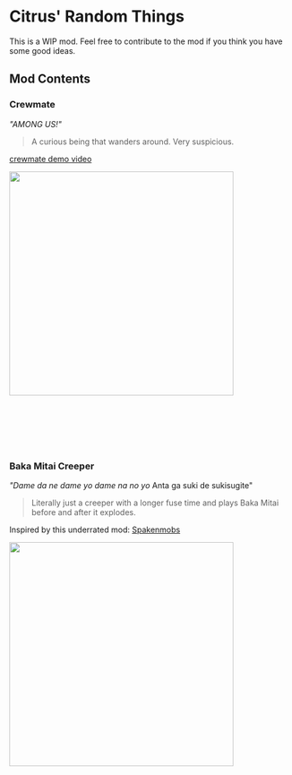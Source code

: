 # Citrus' Random Things
This is a WIP mod. Feel free to contribute to the mod if you think you have some good ideas.

## Mod Contents

### Crewmate
*"AMONG US!"*

>A curious being that wanders around. Very suspicious.

[crewmate demo video](https://www.youtube.com/watch?v=3f8-DhLNbwI)

<img src="https://i.imgur.com/vZiX2fr.png" height="400">

 
&nbsp;

&nbsp;

&nbsp;


### Baka Mitai Creeper
*"Dame da ne dame yo dame na no yo*
Anta ga suki de sukisugite"

>Literally just a creeper with a longer fuse time and plays Baka Mitai before and after it explodes.

Inspired by this underrated mod: [Spakenmobs](https://www.curseforge.com/minecraft/mc-mods/spackenmobs)

<img src="https://i.imgur.com/RBzaZSb.png" height="400">



